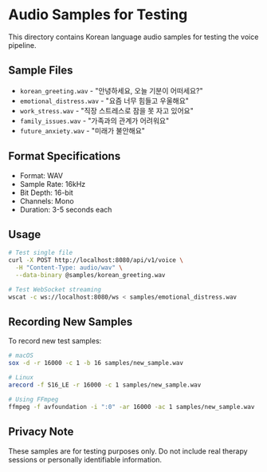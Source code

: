 # Audio Samples for Testing

This directory contains Korean language audio samples for testing the voice pipeline.

## Sample Files

- `korean_greeting.wav` - "안녕하세요, 오늘 기분이 어떠세요?"
- `emotional_distress.wav` - "요즘 너무 힘들고 우울해요"
- `work_stress.wav` - "직장 스트레스로 잠을 못 자고 있어요"
- `family_issues.wav` - "가족과의 관계가 어려워요"
- `future_anxiety.wav` - "미래가 불안해요"

## Format Specifications

- Format: WAV
- Sample Rate: 16kHz
- Bit Depth: 16-bit
- Channels: Mono
- Duration: 3-5 seconds each

## Usage

```bash
# Test single file
curl -X POST http://localhost:8080/api/v1/voice \
  -H "Content-Type: audio/wav" \
  --data-binary @samples/korean_greeting.wav

# Test WebSocket streaming
wscat -c ws://localhost:8080/ws < samples/emotional_distress.wav
```

## Recording New Samples

To record new test samples:

```bash
# macOS
sox -d -r 16000 -c 1 -b 16 samples/new_sample.wav

# Linux
arecord -f S16_LE -r 16000 -c 1 samples/new_sample.wav

# Using FFmpeg
ffmpeg -f avfoundation -i ":0" -ar 16000 -ac 1 samples/new_sample.wav
```

## Privacy Note

These samples are for testing purposes only. Do not include real therapy sessions or personally identifiable information.